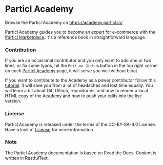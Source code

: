 # Particl Academy

Browse the Particl Academy on https://academy.particl.io/

Particl Academy guides you to become an expert for e-commerce with the [Particl Marketplace](https://particl.io/marketplace). It's a reference book in straightforward language.

### Contribution

If you are an occasional contributor and you only want to add one or two lines, or fix some typos, hit the `Edit on Github` button in the top right corner on each [Particl Academy](https://academy.particl.io) page, it will serve you well without bloat.

If you want to contribute to the Academy as a power contributor follow this [tutorial](https://academy.particl.io/en/latest/docs/install_and_contrib.html). It will save you from a lot of headaches and lost time equally. You will learn a bit about Git, Github, repositories, and how to render a local HTML copy of the Academy and how to push your edits into the live version.  

### License

Particl Academy is released under the terms of the CC-BY-SA-4.0 License. Have a look at [License](license.txt) for more
information.

### Note

The Particl Academy documentation is based on Read the Docs. Content is written in RestfulText.